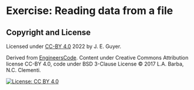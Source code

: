 # Exercise: Reading data from a file

## Copyright and License

Licensed under [CC-BY 4.0][CC-BY 4.0] 2022 by J. E. Guyer.

Derived from [EngineersCode](https://github.com/engineersCode/EngComp1_offtheground/blob/master/notebooks_en/3_Example_play_with_MAEbulletin.ipynb). Content under Creative Commons Attribution license CC-BY 4.0, code under BSD 3-Clause License © 2017 L.A. Barba, N.C. Clementi.

[![License: CC BY 4.0](https://img.shields.io/badge/License-CC%20BY%204.0-lightgrey.svg)](https://creativecommons.org/licenses/by/4.0/)

[CC-BY 4.0]: https://creativecommons.org/licenses/by/4.0/legalcode.txt
